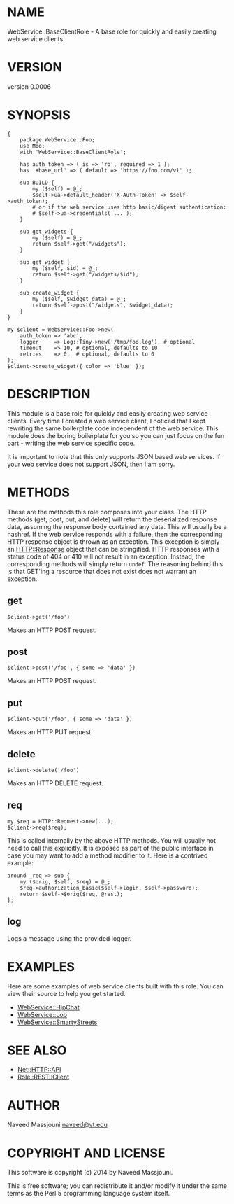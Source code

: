 # NAME

WebService::BaseClientRole - A base role for quickly and easily creating web service clients

# VERSION

version 0.0006

# SYNOPSIS

    {
        package WebService::Foo;
        use Moo;
        with 'WebService::BaseClientRole';

        has auth_token => ( is => 'ro', required => 1 );
        has '+base_url' => ( default => 'https://foo.com/v1' );

        sub BUILD {
            my ($self) = @_;
            $self->ua->default_header('X-Auth-Token' => $self->auth_token);
            # or if the web service uses http basic/digest authentication:
            # $self->ua->credentials( ... );
        }

        sub get_widgets {
            my ($self) = @_;
            return $self->get("/widgets");
        }

        sub get_widget {
            my ($self, $id) = @_;
            return $self->get("/widgets/$id");
        }

        sub create_widget {
            my ($self, $widget_data) = @_;
            return $self->post("/widgets", $widget_data);
        }
    }

    my $client = WebService::Foo->new(
        auth_token => 'abc',
        logger     => Log::Tiny->new('/tmp/foo.log'), # optional
        timeout    => 10, # optional, defaults to 10
        retries    => 0,  # optional, defaults to 0
    );
    $client->create_widget({ color => 'blue' });

# DESCRIPTION

This module is a base role for quickly and easily creating web service clients.
Every time I created a web service client, I noticed that I kept rewriting the
same boilerplate code independent of the web service.
This module does the boring boilerplate for you so you can just focus on
the fun part - writing the web service specific code.

It is important to note that this only supports JSON based web services.
If your web service does not support JSON, then I am sorry.

# METHODS

These are the methods this role composes into your class.
The HTTP methods (get, post, put, and delete) will return the deserialized
response data, assuming the response body contained any data.
This will usually be a hashref.
If the web service responds with a failure, then the corresponding HTTP
response object is thrown as an exception.
This exception is simply an [HTTP::Response](http://search.cpan.org/perldoc?HTTP::Response) object that can be stringified.
HTTP responses with a status code of 404 or 410 will not result in an exception.
Instead, the corresponding methods will simply return `undef`.
The reasoning behind this is that GET'ing a resource that does not exist
does not warrant an exception.

## get

    $client->get('/foo')

Makes an HTTP POST request.

## post

    $client->post('/foo', { some => 'data' })

Makes an HTTP POST request.

## put

    $client->put('/foo', { some => 'data' })

Makes an HTTP PUT request.

## delete

    $client->delete('/foo')

Makes an HTTP DELETE request.

## req

    my $req = HTTP::Request->new(...);
    $client->req($req);

This is called internally by the above HTTP methods.
You will usually not need to call this explicitly.
It is exposed as part of the public interface in case you may want to add
a method modifier to it.
Here is a contrived example:

    around _req => sub {
        my ($orig, $self, $req) = @_;
        $req->authorization_basic($self->login, $self->password);
        return $self->$orig($req, @rest);
    };

## log

Logs a message using the provided logger.

# EXAMPLES

Here are some examples of web service clients built with this role.
You can view their source to help you get started.

- [WebService::HipChat](http://search.cpan.org/perldoc?WebService::HipChat)
- [WebService::Lob](http://search.cpan.org/perldoc?WebService::Lob)
- [WebService::SmartyStreets](http://search.cpan.org/perldoc?WebService::SmartyStreets)

# SEE ALSO

- [Net::HTTP::API](http://search.cpan.org/perldoc?Net::HTTP::API)
- [Role::REST::Client](http://search.cpan.org/perldoc?Role::REST::Client)

# AUTHOR

Naveed Massjouni <naveed@vt.edu>

# COPYRIGHT AND LICENSE

This software is copyright (c) 2014 by Naveed Massjouni.

This is free software; you can redistribute it and/or modify it under
the same terms as the Perl 5 programming language system itself.
